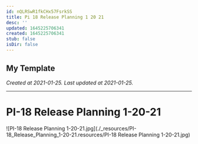 ```yaml
---
id: nQLRSwR1fkCHx57FsrkSS
title: Pi 18 Release Planning 1 20 21
desc: ''
updated: 1645225706341
created: 1645225706341
stub: false
isDir: false
---
```

My Template
---

_Created at 2021-01-25._
_Last updated at 2021-01-25._




---

# PI-18 Release Planning 1-20-21


![PI-18 Release Planning 1-20-21.jpg](./_resources/PI-18_Release_Planning_1-20-21.resources/PI-18 Release Planning 1-20-21.jpg)

